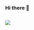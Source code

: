 ### Hi there 👋
 <img src="https://komarev.com/ghpvc/?username=indhu-github" alt="" />
 
 ![](https://komarev.com/ghpvc/?username=indhu-github)

<!--
**indhu-github/indhu-github** is a ✨ _special_ ✨ repository because its `README.md` (this file) appears on your GitHub profile.

Here are some ideas to get you started:

- 🔭 I’m currently working on ...
- 🌱 I’m currently learning ...
- 👯 I’m looking to collaborate on ...
- 🤔 I’m looking for help with ...
- 💬 Ask me about ...
- 📫 How to reach me: ...
- 😄 Pronouns: ...
- ⚡ Fun fact: ...
-->
